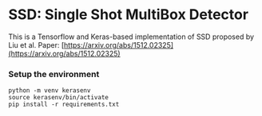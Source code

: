 # SSD: Single Shot MultiBox Detector

This is a Tensorflow and Keras-based implementation of SSD proposed by Liu et al.
Paper: [https://arxiv.org/abs/1512.02325](https://arxiv.org/abs/1512.02325)

### Setup the environment
```shell
python -m venv kerasenv
source kerasenv/bin/activate   
pip install -r requirements.txt 
```


